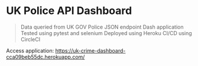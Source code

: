 # UK Police API Dashboard

> Data queried from UK GOV Police JSON endpoint
> Dash application
> Tested using pytest and selenium
> Deployed using Heroku
> CI/CD using CircleCI

Access application: https://uk-crime-dashboard-cca09beb55dc.herokuapp.com/
